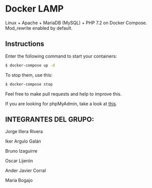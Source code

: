 # Docker LAMP

Linux + Apache + MariaDB (MySQL) + PHP 7.2 on Docker Compose. Mod_rewrite enabled by default.

## Instructions

Enter the following command to start your containers:

```bash
$ docker-compose up -d
```

To stop them, use this:

```bash
$ docker-compose stop
```

Feel free to make pull requests and help to improve this.

If you are looking for phpMyAdmin, take a look at [this](https://github.com/celsocelante/docker-lamp/issues/2).

## INTEGRANTES DEL GRUPO:

Jorge Illera Rivera

Iker Argulo Galán

Bruno Izaguirre

Oscar Lijerón

Ander Javier Corral

Maria Bogajo
